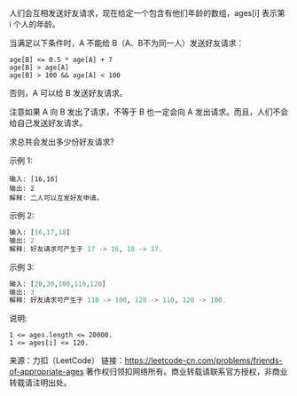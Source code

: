人们会互相发送好友请求，现在给定一个包含有他们年龄的数组，ages[i] 表示第 i 个人的年龄。

当满足以下条件时，A 不能给 B（A、B不为同一人）发送好友请求：


	age[B] <= 0.5 * age[A] + 7
	age[B] > age[A]
	age[B] > 100 && age[A] < 100


否则，A 可以给 B 发送好友请求。

注意如果 A 向 B 发出了请求，不等于 B 也一定会向 A 发出请求。而且，人们不会给自己发送好友请求。 

求总共会发出多少份好友请求?

 

示例 1:

```
输入: [16,16]
输出: 2
解释: 二人可以互发好友申请。
```




示例 2:

```python
输入: [16,17,18]
输出: 2
解释: 好友请求可产生于 17 -> 16, 18 -> 17.
```



示例 3:

```python
输入: [20,30,100,110,120]
输出: 3
解释: 好友请求可产生于 110 -> 100, 120 -> 110, 120 -> 100.
```






说明:


	1 <= ages.length <= 20000.
	1 <= ages[i] <= 120.

来源：力扣（LeetCode）
链接：https://leetcode-cn.com/problems/friends-of-appropriate-ages
著作权归领扣网络所有。商业转载请联系官方授权，非商业转载请注明出处。